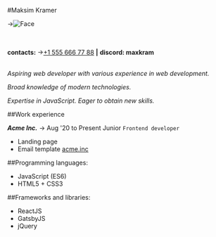 #Maksim Kramer

->![Face](https://78.media.tumblr.com/cae8f3c75f20548fae792c25b088a0ed/tumblr_ofjp89OlIn1rpwm80o1_250.png "Zhaba")
<br><br><br>

**contacts:**
->[+1 555 666 77 88](tel:+15556667788) **|** **discord: maxkram**<br><br>
_<p>Aspiring web developer with various experience in web development.</p><p>Broad knowledge of modern technologies.</p><p>Expertise in JavaScript. Eager to obtain new skills.</p>_

##Work experience

**_Acme Inc._**
-> Aug '20 to Present
Junior `Frontend developer`

- Landing page
- Email template
  [acme.inc](https://acme.inc)

##Programming languages:

- JavaScript (ES6)
- HTML5 + CSS3

##Frameworks and libraries:

- ReactJS
- GatsbyJS
- jQuery
